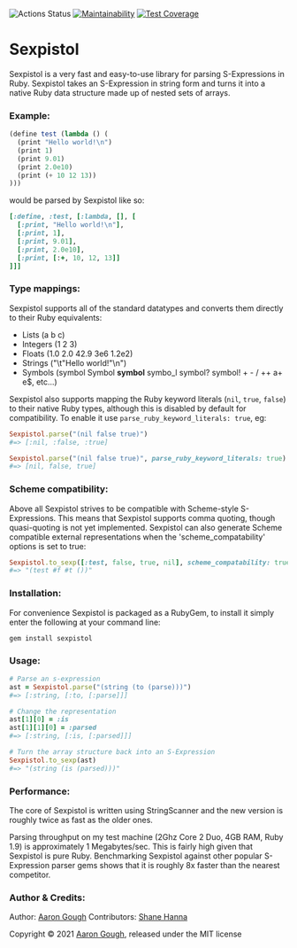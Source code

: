 ![Actions Status](https://github.com/aarongough/sexpistol/actions/workflows/ruby.yml/badge.svg)
[![Maintainability](https://api.codeclimate.com/v1/badges/a5ce9269a7b23614103c/maintainability)](https://codeclimate.com/github/aarongough/sexpistol/maintainability)
[![Test Coverage](https://api.codeclimate.com/v1/badges/a5ce9269a7b23614103c/test_coverage)](https://codeclimate.com/github/aarongough/sexpistol/test_coverage)

# Sexpistol

Sexpistol is a very fast and easy-to-use library for parsing S-Expressions in Ruby. Sexpistol takes an S-Expression in string form and turns it into a native Ruby data structure made up of nested sets of arrays.

### Example:

```scheme
(define test (lambda () (
  (print "Hello world!\n")
  (print 1)
  (print 9.01)
  (print 2.0e10)
  (print (+ 10 12 13))
)))
```
  
would be parsed by Sexpistol like so:

```ruby
[:define, :test, [:lambda, [], [
  [:print, "Hello world!\n"],
  [:print, 1],
  [:print, 9.01],
  [:print, 2.0e10],
  [:print, [:+, 10, 12, 13]]
]]]
```
  
### Type mappings:

Sexpistol supports all of the standard datatypes and converts them directly to their Ruby equivalents:

- Lists (a b c)
- Integers (1 2 3)
- Floats (1.0 2.0 42.9 3e6 1.2e2)
- Strings ("\t\"Hello world!\"\n")
- Symbols (symbol Symbol ____symbol____ symbo_l symbol? symbol! + - / ++ a+ e$, etc...)

Sexpistol also supports mapping the Ruby keyword literals (`nil`, `true`, `false`) to their native Ruby types, although this is disabled by default for compatibility. To enable it use `parse_ruby_keyword_literals: true`, eg:
 
```ruby 
Sexpistol.parse("(nil false true)")
#=> [:nil, :false, :true]

Sexpistol.parse("(nil false true)", parse_ruby_keyword_literals: true)
#=> [nil, false, true]
```
  
### Scheme compatibility:

Above all Sexpistol strives to be compatible with Scheme-style S-Expressions. This means that Sexpistol supports comma quoting, though quasi-quoting is not yet implemented. Sexpistol can also generate Scheme compatible external representations when the 'scheme_compatability' options is set to true:

```ruby
Sexpistol.to_sexp([:test, false, true, nil], scheme_compatability: true)
#=> "(test #f #t ())"
```
  
### Installation:

For convenience Sexpistol is packaged as a RubyGem, to install it simply enter the following at your command line:

```
gem install sexpistol
```
  
### Usage:

```ruby
# Parse an s-expression
ast = Sexpistol.parse("(string (to (parse)))")
#=> [:string, [:to, [:parse]]]

# Change the representation
ast[1][0] = :is
ast[1][1][0] = :parsed
#=> [:string, [:is, [:parsed]]]

# Turn the array structure back into an S-Expression
Sexpistol.to_sexp(ast)
#=> "(string (is (parsed)))"
```
  
### Performance:

The core of Sexpistol is written using StringScanner and the new version is roughly twice as fast as the older ones.

Parsing throughput on my test machine (2Ghz Core 2 Duo, 4GB RAM, Ruby 1.9) is approximately 1 Megabytes/sec. This is fairly high given that Sexpistol is pure Ruby. Benchmarking Sexpistol against other popular S-Expression parser gems shows that it is roughly 8x faster than the nearest competitor.

### Author & Credits:

Author: [Aaron Gough](mailto:aaron@aarongough.com)
Contributors: [Shane Hanna](http://github.com/shanna)

Copyright © 2021 [Aaron Gough](http://thingsaaronmade.com/), released under the MIT license